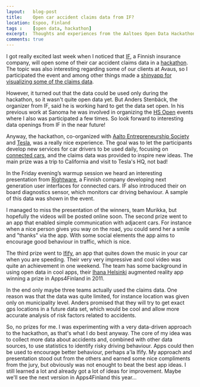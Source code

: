 ```yaml
---
layout:   blog-post
title:    Open car accident claims data from IF?
location: Espoo, Finland
tags :    [open data, hackathon]
excerpt:  Thoughts and experiences from the Aaltoes Open Data Hackathon with IF
comments: true
---
```


I got really excited last week when I noticed that [IF](https://www.if.fi/), a Finnish insurance company, will open some of their car accident claims data in a [hackathon](http://aaltoes.com/event/open-data-hackathon-with-if). The topic was also interesting regarding some of our clients at Avaus, so I participated the event and among other things made a [shinyapp for visualizing some of the claims data](https://ouzor.shinyapps.io/ifhackathon/).

However, it turned out that the data could be used only during the hackathon, so it wasn't quite open data yet. But Anders Stenbäck, the organizer from IF, said he is working hard to get the data set open. In his previous work at Sanoma he was involved in organizing the [HS Open](http://blogit.hs.fi/hsnext/aihe/hs-open) events where I also was participated a few times. So look forward to interesting data openings from IF in the near future!

Anyway, the hackathon, co-organized with [Aalto Entrepreneurship Society](http://aaltoes.com/) and [Tesla](http://www.teslamotors.com/),  was a really nice experience. The goal was to let the participants develop new services for car drivers to be used daily, focusing on [connected cars](http://en.wikipedia.org/wiki/Connected_car), and the claims data was provided to inspire new ideas. The main prize was a trip to California and visit to Tesla's HQ, not bad!

In the Friday evening’s warmup session we heard an interesting presentation from [Rightware](http://www.rightware.com/), a Finnish company developing next generation user interfaces for connected cars. IF also introduced their on board diagnostics sensor, which monitors car driving behaviour. A sample of this data was shown in the event. 

I managed to miss the presentation of the winners, team Murikka, but hopefully the videos will be posted online soon. The second prize went to an app that enabled simple communication with adjacent cars. For instance when a nice person gives you way on the road, you could send her a smile and "thanks" via the app. With some social elements the app aims to encourage good behaviour in traffic, which is nice. 

The third prize went to [Ifify](http://ifify.fi/), an app that quites down the music in your car when you are speeding. Their very very impressive and cool video was quite an achievement in one weekend. The team has some background in using open data in cool apps, their [Ihana Helsinki](http://www.cs.helsinki.fi/group/ihana/) augmented reality app winning a prize in Apps4Finland in 2011. 

In the end only maybe three teams actually used the claims data. One reason was that the data was quite limited, for instance location was given only on municipality level. Anders promised that they will try to get exact gps locations in a future data set, which would be cool and allow more accurate analysis of risk factors related to accidents. 

So, no prizes for me. I was experimenting with a very data-driven approach to the hackathon, as that's what I do best anyway. The core of my idea was to collect more data about accidents and, combined with other data sources, to use statistics to identify risky driving behaviour. Apps could then be used to encourage better behaviour, perhaps a'la Ifify. My approach and presentation stood out from the others and earned some nice compliments from the jury, but obviously was not enought to beat the best app ideas. I still learned a lot and already got a lot of ideas for improvement. Maybe we'll see the next version in Apps4Finland this year...


